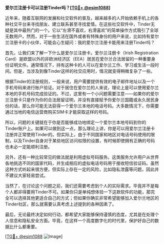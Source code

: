 **爱尔兰注册卡可以注册Tinder吗？[[TG💪+ @esim1088](https://t.me/s/esim1088)]**

近年来，随着互联网的发展和社交软件的普及，越来越多的人开始依赖手机上的各种社交平台来寻找朋友、建立联系甚至寻找爱情。在这些社交软件中，Tinder无疑是其中最热门的一个。它以“左滑不喜欢，右滑喜欢”的简单操作方式吸引了全球无数用户。然而，对于一些生活在国外或者有特殊身份的用户来说，比如持有爱尔兰注册卡的小伙伴，可能会心生疑问：我的爱尔兰注册卡能用来注册Tinder吗？

首先，让我们来了解一下什么是爱尔兰注册卡。爱尔兰注册卡（Irish Registration Card）是欧盟以外的非欧洲经济区（EEA）居民在爱尔兰合法居留的一种重要身份证明文件。通常情况下，持有这种卡的人可以在爱尔兰工作、学习或生活一段时间。但是，当涉及到像Tinder这样的社交应用时，情况就变得稍微复杂了一些。

根据Tinder的注册规则，一般来说，用户需要提供有效的电子邮件地址以及一个手机号码来进行账户验证。对于居住在爱尔兰的人来说，理论上是可以使用爱尔兰本地的手机号码完成验证的。不过，这里有一个小问题需要注意——如果你的爱尔兰注册卡只是作为你的合法居留证明，并没有直接赋予你爱尔兰国籍或永久居民身份的话，那么你可能无法获得一个爱尔兰本地的电话号码。大多数情况下，你需要通过当地的电信运营商购买SIM卡才能获取这样的号码。

所以，问题的关键就在于你是否能够成功地绑定一个爱尔兰本地号码到你的Tinder账户上。如果可以做到这一点，那么理论上讲，你是可以用爱尔兰注册卡注册并正常使用Tinder的。但实际上，由于不同国家和地区对电话号码使用的限制，以及Tinder自身对于某些地区访问权限的设置，有时候即使拥有正确的号码也未必一定能顺利注册。

另外，还有一种比较常见的做法就是利用虚拟号码服务。这类服务允许用户从世界各地挑选不同的国家代码，并生成相应的虚拟电话号码用于接收短信验证码。虽然这种方式听起来很方便，但实际上存在一定的风险，比如隐私泄露等问题，因此并不建议大家轻易尝试。

当然了，在讨论这个问题之前，我们还需要考虑到个人的实际需求。毕竟并不是每个人都非得要用Tinder不可。如果你只是单纯想体验一下这款软件的功能，那完全可以选择其他更适合自己的方式；但如果你确实非常希望能够加入爱尔兰地区的Tinder社区，那么就需要认真考虑上述提到的各种因素了。

最后，无论最终决定如何行动，都希望大家能够保持谨慎的态度，尤其是在处理个人信息和隐私安全方面。毕竟，在这样一个高度数字化的时代里，保护好自己的数据比什么都重要。

[[TG💪+ @esim1088](https://t.me/s/esim1088) ![Image](https://i.postimg.cc/4NQfJmqS/Snipaste-2025-05-13-00-14-12.png)]